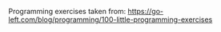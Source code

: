 Programming exercises taken from: https://go-left.com/blog/programming/100-little-programming-exercises
